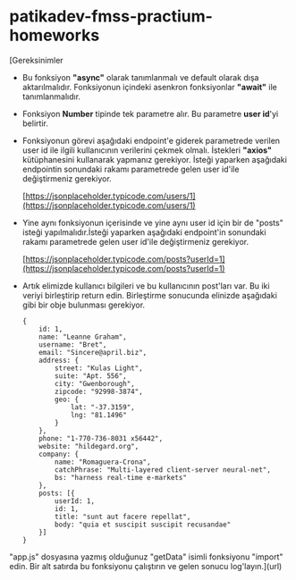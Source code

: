 # patikadev-fmss-practium-homeworks
[Gereksinimler
-  Bu fonksiyon **"async"** olarak tanımlanmalı ve default olarak dışa aktarılmalıdır. Fonksiyonun içindeki asenkron fonksiyonlar **"await"** ile tanımlanmalıdır.
-  Fonksiyon **Number** tipinde tek parametre alır. Bu parametre **user id**'yi belirtir.
-  Fonksiyonun görevi aşağıdaki endpoint'e giderek parametrede verilen user id ile ilgili kullanıcının verilerini çekmek olmalı. İstekleri **"axios"** kütüphanesini kullanarak yapmanız gerekiyor. İsteği yaparken aşağıdaki endpointin sonundaki rakamı parametrede gelen user id'ile değiştirmeniz gerekiyor.

	 [https://jsonplaceholder.typicode.com/users/1](https://jsonplaceholder.typicode.com/users/1)

-  Yine aynı fonksiyonun içerisinde ve yine aynı user id için bir de "posts" isteği yapılmalıdır.İsteği yaparken aşağıdaki endpoint'in sonundaki rakamı parametrede gelen user id'ile değiştirmeniz gerekiyor.

	[https://jsonplaceholder.typicode.com/posts?userId=1](https://jsonplaceholder.typicode.com/posts?userId=1)

-  Artık elimizde kullanıcı bilgileri ve bu kullanıcının post'ları var. Bu iki veriyi birleştirip return edin. Birleştirme sonucunda elinizde aşağıdaki gibi bir obje bulunması gerekiyor.

	```
	{
		id: 1,
		name: "Leanne Graham",
		username: "Bret",
		email: "Sincere@april.biz",
		address: {
			street: "Kulas Light",
			suite: "Apt. 556",
			city: "Gwenborough",
			zipcode: "92998-3874",
			geo: {
				lat: "-37.3159",
				lng: "81.1496"
			}
		},
		phone: "1-770-736-8031 x56442",
		website: "hildegard.org",
		company: {
			name: "Romaguera-Crona",
			catchPhrase: "Multi-layered client-server neural-net",
			bs: "harness real-time e-markets"
		},
		posts: [{
			userId: 1,
			id: 1,
			title: "sunt aut facere repellat",
			body: "quia et suscipit suscipit recusandae"
		}]
	}
	```
"app.js" dosyasına yazmış olduğunuz "getData" isimli fonksiyonu "import" edin.
Bir alt satırda bu fonksiyonu çalıştırın ve gelen sonucu log'layın.](url)
